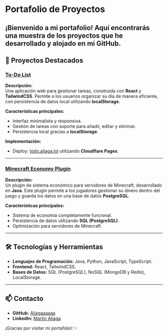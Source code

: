 # Portafolio de Proyectos

¡Bienvenido a mi portafolio! Aquí encontrarás una muestra de los proyectos que he desarrollado y alojado en mi GitHub.
---

## 🌟 Proyectos Destacados

### [To-Do List](https://github.com/Aliagaaaaaa/to-do-list)
**Descripción:**  
Una aplicación web para gestionar tareas, construida con **React** y **TailwindCSS**. Permite a los usuarios organizar su día de manera eficiente, con persistencia de datos local utilizando **localStorage**.

**Características principales:**
- Interfaz minimalista y responsiva.
- Gestión de tareas con soporte para añadir, editar y eliminar.
- Persistencia local gracias a **localStorage**.

**Implementación:**
- Deploy: [todo.aliaga.lol](https://todo.aliaga.lol/) utilizando **Cloudflare Pages**.

---

### [Minecraft Economy Plugin](https://github.com/Aliagaaaaaa/economy)
**Descripción:**  
Un plugin de sistema económico para servidores de Minecraft, desarrollado en **Java**. Este plugin permite a los jugadores gestionar su dinero dentro del juego y guarda los datos en una base de datos **PostgreSQL**.

**Características principales:**
- Sistema de economía completamente funcional.
- Persistencia de datos utilizando **SQL (PostgreSQL)**.
- Optimización para servidores de Minecraft.

---

## 🛠️ Tecnologías y Herramientas
- **Lenguajes de Programación:** Java, Python, JavaScript, TypeScript.
- **Frontend:** React, TailwindCSS.
- **Bases de Datos:** SQL (PostgreSQL), NoSQL (MongoDB y Redis), LocalStorage.

---

## 📫 Contacto
- **GitHub:** [Aliagaaaaaa](https://github.com/Aliagaaaaaa)
- **LinkedIn:** [Martín Aliaga](https://www.linkedin.com/in/martin-aliaga/)

¡Gracias por visitar mi portafolio! ✨
